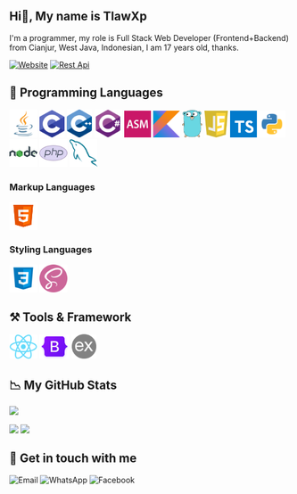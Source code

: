 ## Hi👋, My name is TlawXp
I'm a programmer, my role is Full Stack Web Developer (Frontend+Backend) from Cianjur, West Java, Indonesian, I am 17 years old, thanks.

[![Website](https://img.shields.io/badge/Website-blue?style=for-the-badge&logo=&logoColor=black)](https://github.com/tlawxp)
[![Rest Api](https://img.shields.io/badge/Rest%20Api-blue?style=for-the-badge&logo=&logoColor=black)](https://github.com/tlawxp)

## 🚀 Programming Languages
<a href="https://github.com/tlawxp" style="text-decoration: none">
  <div>
    <img src="java.png" width="50" alt="Java" />
    <img src="c.png" width="45" alt="C" />
    <img src="cpp.png" width="45" alt="C Plus Plus" />
    <img src="cs.png" width="50" alt="C Sharp" />
    <img src="asm.png" width="48" alt="Assembely" />
    <img src="kt.png" width="48" alt="Kotlin" />
    <img src="go.png" width="36" alt="Go" />
    <img src="js.png" width="42" alt="JavaScript" />
    <img src="ts.png" width="48" alt="TypeScript" />
    <img src="py.png" width="48" alt="Python" />
    <img src="njs.png" width="50" alt="NodeJS" />
    <img src="php.png" width="50" alt="Php" />
    <img src="mysql.png" width="50" alt=mysql" />
  </div>
</a>

### Markup Languages
<a href="https://github.com/tlawxp" style="text-decoration: none">
  <div>
    <img src="html.png" width="50" alt="Html" />
  </div>
</a>

### Styling Languages
<a href="https://github.com/tlawxp" style="text-decoration: none">
  <div>
    <img src="css.png" width="50" alt="Css" />
    <img src="sass.png" width="50" alt="sass" />
  </div>
</a>

## ⚒ Tools & Framework
<a href="https://github.com/tlawxp" style="text-decoration: none">
  <div>
    <img src="rejs.png" width="50" alt="ReactJS" />
    <img src="bs.png" width="54" alt="Bootstrap" />
    <img src="exjs.png" width="44" alt="ExpressJS" />
  </div>
</a>

## 📉 My GitHub Stats
![](https://komarev.com/ghpvc/?username=tlawxp&color=000000)

<a href="https://github.com/tlawxp" style="text-decoration:none">
  <div>
    <img src="https://github-readme-stats.vercel.app/api?username=tlawxp&show_icons=true&theme=tokyonight&count_private=true&include_all_commits=true" height="180em" />
    <img src="https://github-readme-stats.vercel.app/api/top-langs/?username=tlawxp&exclude_repo=KNN-Image-Classification&show_icons=true&theme=tokyonight&layout=compact&langs_count=10" height="180em" />
  </div>
</a>

## 🔗 Get in touch with me
<div>
  <a href="mailto:tlawme15@gmail.com" style="text-decoration:none">
    <img src="https://img.icons8.com/color/96/000000/gmail.png" width="50" alt="Email" />
  </a>
  <a href="https://wa.me/6285794986495" style="text-decoration:none">
    <img src="https://img.icons8.com/color/96/000000/whatsapp--v1.png" width="50" alt="WhatsApp" />
  </a>
  <a href="https://www.facebook.com/danzzcoding" style="text-decoration:none">
    <img src="https://img.icons8.com/color/96/000000/facebook-new--v1.png" width="50" alt="Facebook" />
  </a>
</div>
